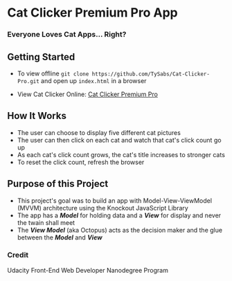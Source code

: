 # Cat Clicker Premium Pro App
### Everyone Loves Cat Apps... Right?

## Getting Started
* To view offline ```git clone https://github.com/TySabs/Cat-Clicker-Pro.git```
and open up ```index.html``` in a browser

* View Cat Clicker Online: [Cat Clicker Premium Pro](https://tysabs.github.io/Cat-Clicker-Pro/)

## How It Works
* The user can choose to display five different cat pictures
* The user can then click on each cat and watch that cat's click count go up
* As each cat's click count grows, the cat's title increases to stronger cats
* To reset the click count, refresh the browser

## Purpose of this Project
* This project's goal was to build an app with Model-View-ViewModel (MVVM) architecture using the Knockout JavaScript Library
* The app has a ***Model*** for holding data and a ***View*** for display and never the twain shall meet
* The ***View Model*** (aka Octopus) acts as the decision maker and the glue between the ***Model*** and ***View***

### Credit
Udacity Front-End Web Developer Nanodegree Program
